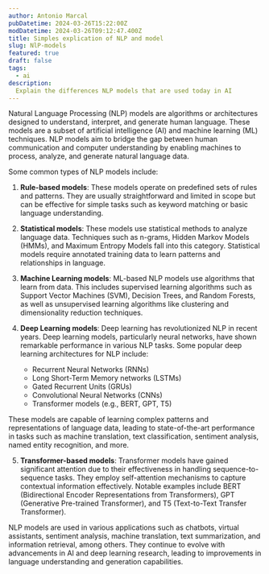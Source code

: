 ```yaml
---
author: Antonio Marcal
pubDatetime: 2024-03-26T15:22:00Z
modDatetime: 2024-03-26T09:12:47.400Z
title: Simples explication of NLP and model
slug: NlP-models
featured: true
draft: false
tags:
  - ai
description:
  Explain the differences NLP models that are used today in AI
---
```


Natural Language Processing (NLP) models are algorithms or architectures designed to understand, interpret, and generate human language. These models are a subset of artificial intelligence (AI) and machine learning (ML) techniques. NLP models aim to bridge the gap between human communication and computer understanding by enabling machines to process, analyze, and generate natural language data.

Some common types of NLP models include:

1. **Rule-based models**: These models operate on predefined sets of rules and patterns. They are usually straightforward and limited in scope but can be effective for simple tasks such as keyword matching or basic language understanding.

2. **Statistical models**: These models use statistical methods to analyze language data. Techniques such as n-grams, Hidden Markov Models (HMMs), and Maximum Entropy Models fall into this category. Statistical models require annotated training data to learn patterns and relationships in language.

3. **Machine Learning models**: ML-based NLP models use algorithms that learn from data. This includes supervised learning algorithms such as Support Vector Machines (SVM), Decision Trees, and Random Forests, as well as unsupervised learning algorithms like clustering and dimensionality reduction techniques.

4. **Deep Learning models**: Deep learning has revolutionized NLP in recent years. Deep learning models, particularly neural networks, have shown remarkable performance in various NLP tasks. Some popular deep learning architectures for NLP include:
   - Recurrent Neural Networks (RNNs)
   - Long Short-Term Memory networks (LSTMs)
   - Gated Recurrent Units (GRUs)
   - Convolutional Neural Networks (CNNs)
   - Transformer models (e.g., BERT, GPT, T5)
   
These models are capable of learning complex patterns and representations of language data, leading to state-of-the-art performance in tasks such as machine translation, text classification, sentiment analysis, named entity recognition, and more.

5. **Transformer-based models**: Transformer models have gained significant attention due to their effectiveness in handling sequence-to-sequence tasks. They employ self-attention mechanisms to capture contextual information effectively. Notable examples include BERT (Bidirectional Encoder Representations from Transformers), GPT (Generative Pre-trained Transformer), and T5 (Text-to-Text Transfer Transformer).

NLP models are used in various applications such as chatbots, virtual assistants, sentiment analysis, machine translation, text summarization, and information retrieval, among others. They continue to evolve with advancements in AI and deep learning research, leading to improvements in language understanding and generation capabilities.